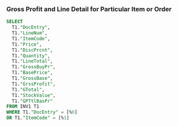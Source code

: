 ### Gross Profit and Line Detail for Particular Item or Order

```sql
SELECT
  T1."DocEntry",
  T1."LineNum",
  T1."ItemCode",
  T1."Price",
  T1."DiscPrcnt",
  T1."Quantity",
  T1."LineTotal",
  T1."GrossBuyPr",
  T1."BasePrice",
  T1."GrossBase",
  T1."GrssProfit",
  T1."GTotal",
  T1."StockValue",
  T1."GPTtlBasPr"
FROM INV1 T1
WHERE T1."DocEntry" = [%0]
OR T1."ItemCode" = [%1]
```
